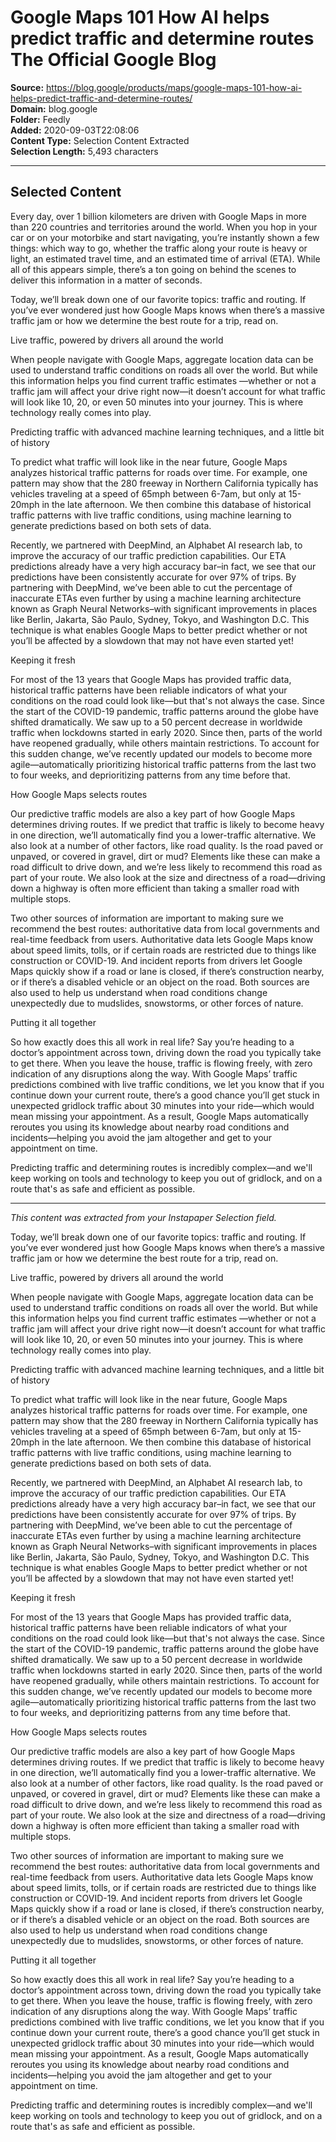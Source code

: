 # Google Maps 101 How AI helps predict traffic and determine routes The Official Google Blog

**Source:** https://blog.google/products/maps/google-maps-101-how-ai-helps-predict-traffic-and-determine-routes/  
**Domain:** blog.google  
**Folder:** Feedly  
**Added:** 2020-09-03T22:08:06  
**Content Type:** Selection Content Extracted  
**Selection Length:** 5,493 characters  


---

## Selected Content

Every day, over 1 billion kilometers are driven with Google Maps in more than 220 countries and territories around the world. When you hop in your car or on your motorbike and start navigating, you’re instantly shown a few things: which way to go, whether the traffic along your route is heavy or light, an estimated travel time, and an estimated time of arrival (ETA). While all of this appears simple, there’s a ton going on behind the scenes to deliver this information in a matter of seconds.

Today, we’ll break down one of our favorite topics: traffic and routing. If you’ve ever wondered just how Google Maps knows when there’s a massive traffic jam or how we determine the best route for a trip, read on.

Live traffic, powered by drivers all around the world

When people navigate with Google Maps, aggregate location data can be used to understand traffic conditions on roads all over the world. But while this information helps you find current traffic estimates —whether or not a traffic jam will affect your drive right now—it doesn’t account for what traffic will look like 10, 20, or even 50 minutes into your journey. This is where technology really comes into play.

Predicting traffic with advanced machine learning techniques, and a little bit of history

To predict what traffic will look like in the near future, Google Maps analyzes historical traffic patterns for roads over time. For example, one pattern may show that the 280 freeway in Northern California typically has vehicles traveling at a speed of 65mph between 6-7am, but only at 15-20mph in the late afternoon. We then combine this database of historical traffic patterns with live traffic conditions, using machine learning to generate predictions based on both sets of data.

Recently, we partnered with DeepMind, an Alphabet AI research lab, to improve the accuracy of our traffic prediction capabilities. Our ETA predictions already have a very high accuracy bar–in fact, we see that our predictions have been consistently accurate for over 97% of trips. By partnering with DeepMind, we’ve been able to cut the percentage of inaccurate ETAs even further by using a machine learning architecture known as Graph Neural Networks–with significant improvements in places like Berlin, Jakarta, São Paulo, Sydney, Tokyo, and Washington D.C. This technique is what enables Google Maps to better predict whether or not you’ll be affected by a slowdown that may not have even started yet!

Keeping it fresh

For most of the 13 years that Google Maps has provided traffic data, historical traffic patterns have been reliable indicators of what your conditions on the road could look like—but that's not always the case. Since the start of the COVID-19 pandemic, traffic patterns around the globe have shifted dramatically. We saw up to a 50 percent decrease in worldwide traffic when lockdowns started in early 2020. Since then, parts of the world have reopened gradually, while others maintain restrictions. To account for this sudden change, we’ve recently updated our models to become more agile—automatically prioritizing historical traffic patterns from the last two to four weeks, and deprioritizing patterns from any time before that.

How Google Maps selects routes

Our predictive traffic models are also a key part of how Google Maps determines driving routes. If we predict that traffic is likely to become heavy in one direction, we’ll automatically find you a lower-traffic alternative. We also look at a number of other factors, like road quality. Is the road paved or unpaved, or covered in gravel, dirt or mud? Elements like these can make a road difficult to drive down, and we’re less likely to recommend this road as part of your route. We also look at the size and directness of a road—driving down a highway is often more efficient than taking a smaller road with multiple stops.

Two other sources of information are important to making sure we recommend the best routes: authoritative data from local governments and real-time feedback from users. Authoritative data lets Google Maps know about speed limits, tolls, or if certain roads are restricted due to things like construction or COVID-19. And incident reports from drivers let Google Maps quickly show if a road or lane is closed, if there’s construction nearby, or if there’s a disabled vehicle or an object on the road. Both sources are also used to help us understand when road conditions change unexpectedly due to mudslides, snowstorms, or other forces of nature.

Putting it all together

So how exactly does this all work in real life? Say you’re heading to a doctor’s appointment across town, driving down the road you typically take to get there. When you leave the house, traffic is flowing freely, with zero indication of any disruptions along the way. With Google Maps’ traffic predictions combined with live traffic conditions, we let you know that if you continue down your current route, there’s a good chance you’ll get stuck in unexpected gridlock traffic about 30 minutes into your ride—which would mean missing your appointment. As a result, Google Maps automatically reroutes you using its knowledge about nearby road conditions and incidents—helping you avoid the jam altogether and get to your appointment on time.

Predicting traffic and determining routes is incredibly complex—and we'll keep working on tools and technology to keep you out of gridlock, and on a route that's as safe and efficient as possible.

---

*This content was extracted from your Instapaper Selection field.*

Today, we’ll break down one of our favorite topics: traffic and routing. If you’ve ever wondered just how Google Maps knows when there’s a massive traffic jam or how we determine the best route for a trip, read on. 

Live traffic, powered by drivers all around the world

When people navigate with Google Maps, aggregate location data can be used to understand traffic conditions on roads all over the world. But while this information helps you find current traffic estimates —whether or not a traffic jam will affect your drive right now—it doesn’t account for what traffic will look like 10, 20, or even 50 minutes into your journey. This is where technology really comes into play.

Predicting traffic with advanced machine learning techniques, and a little bit of history

To predict what traffic will look like in the near future, Google Maps analyzes historical traffic patterns for roads over time. For example, one pattern may show that the 280 freeway in Northern California typically has vehicles traveling at a speed of 65mph between 6-7am, but only at 15-20mph in the late afternoon. We then combine this database of historical traffic patterns with live traffic conditions, using machine learning to generate predictions based on both sets of data. 

Recently, we partnered with DeepMind, an Alphabet AI research lab, to improve the accuracy of our traffic prediction capabilities. Our ETA predictions already have a very high accuracy bar–in fact, we see that our predictions have been consistently accurate for over 97% of trips. By partnering with DeepMind, we’ve been able to cut the percentage of inaccurate ETAs even further by using a machine learning architecture known as Graph Neural Networks–with significant improvements in places like Berlin, Jakarta, São Paulo, Sydney, Tokyo, and Washington D.C. This technique is what enables Google Maps to better predict whether or not you’ll be affected by a slowdown that may not have even started yet! 

Keeping it fresh

For most of the 13 years that Google Maps has provided traffic data, historical traffic patterns have been reliable indicators of what your conditions on the road could look like—but that's not always the case. Since the start of the COVID-19 pandemic, traffic patterns around the globe have shifted dramatically. We saw up to a 50 percent decrease in worldwide traffic when lockdowns started in early 2020. Since then, parts of the world have reopened gradually, while others maintain restrictions. To account for this sudden change, we’ve recently updated our models to become more agile—automatically prioritizing historical traffic patterns from the last two to four weeks, and deprioritizing patterns from any time before that.

How Google Maps selects routes

Our predictive traffic models are also a key part of how Google Maps determines driving routes. If we predict that traffic is likely to become heavy in one direction, we’ll automatically find you a lower-traffic alternative. We also look at a number of other factors, like road quality. Is the road paved or unpaved, or covered in gravel, dirt or mud? Elements like these can make a road difficult to drive down, and we’re less likely to recommend this road as part of your route. We also look at the size and directness of a road—driving down a highway is often more efficient than taking a smaller road with multiple stops.

Two other sources of information are important to making sure we recommend the best routes: authoritative data from local governments and real-time feedback from users. Authoritative data lets Google Maps know about speed limits, tolls, or if certain roads are restricted due to things like construction or COVID-19. And incident reports from drivers let Google Maps quickly show if a road or lane is closed, if there’s construction nearby, or if there’s a disabled vehicle or an object on the road. Both sources are also used to help us understand when road conditions change unexpectedly due to mudslides, snowstorms, or other forces of nature.

Putting it all together

So how exactly does this all work in real life? Say you’re heading to a doctor’s appointment across town, driving down the road you typically take to get there. When you leave the house, traffic is flowing freely, with zero indication of any disruptions along the way. With Google Maps’ traffic predictions combined with live traffic conditions, we let you know that if you continue down your current route, there’s a good chance you’ll get stuck in unexpected gridlock traffic about 30 minutes into your ride—which would mean missing your appointment. As a result, Google Maps automatically reroutes you using its knowledge about nearby road conditions and incidents—helping you avoid the jam altogether and get to your appointment on time.

Predicting traffic and determining routes is incredibly complex—and we'll keep working on tools and technology to keep you out of gridlock, and on a route that's as safe and efficient as possible.

